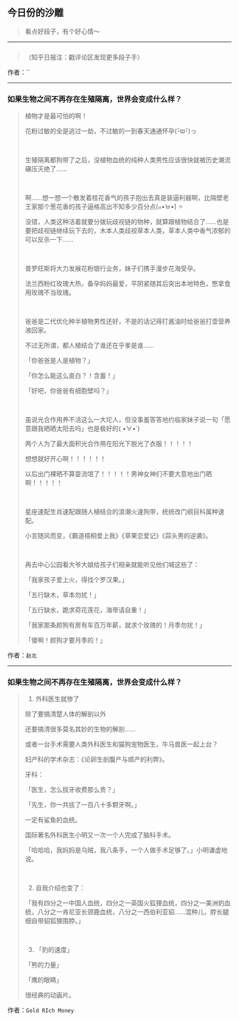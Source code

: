 ## 今日份的沙雕

> 看点好段子，有个好心情～


 
---

### 

> （知乎日报注：戳评论区发现更多段子手）


作者：``

---

### 如果生物之间不再存在生殖隔离，世界会变成什么样？

> 植物才是最可怕的啊！
> 
> 花粉过敏的全是逃过一劫，不过敏的一到春天通通怀孕(･ิϖ･ิ)っ
> 
>  
> 
> 生殖隔离都狗带了之后，没植物血统的纯种人类男性应该很快就被历史潮流碾压灭绝了……
> 
>  
> 
> 啊……想一想一个散发着桂花香气的孩子抱出去真是装逼利器啊，比隔壁老王家那个葱花香的孩子逼格高出不知多少百分点(๑•̀ㅂ•́) ✧
> 
> 没错，人类这种活着就要分拨玩歧视链的物种，就算跟植物结合了……也是要把歧视链继续玩下去的，木本人类歧视草本人类，草本人类中香气浓郁的可以反杀一下……
> 
>  
> 
> 普罗旺斯将大力发展花粉银行业务，妹子们携手漫步花海受孕。
> 
> 法兰西粉红玫瑰大热，备孕妈妈最爱，平阴紧随其后突出本地特色，憋拿食用玫瑰不当玫瑰。
> 
>  
> 
> 爸爸是二代优化种半植物男性还好，不是的话记得打酱油时给爸爸打壶营养液回家。
> 
> 不过无所谓，都人植结合了谁还在乎爹是谁……
> 
> 「你爸爸是人是植物？」
> 
> 「你怎么能这么直白？！含蓄！」
> 
> 「好吧，你爸爸有细胞壁吗？」
> 
>  
> 
> 虽说光合作用养不活这么一大坨人，但没事羞答答地约临家妹子说一句「愿意跟我晒晒太阳去吗」也是极好的( •̀∀•́ )
> 
> 两个人为了最大面积光合作用在阳光下脱光了衣服！！！！！
> 
> 想想就好开心啊！！！！！！
> 
> 以后出门裸晒不算耍流氓了！！！！！男神女神们不要大意地出门晒啊！！！！！
> 
>  
> 
> 星座速配生肖速配跟随人植结合的浪潮火速狗带，统统改门纲目科属种速配。
> 
> 小言随风而变，《霸道梧桐爱上我》《草果恋爱记》《蒜头男的逆袭》。
> 
>  
> 
> 再去中心公园看大爷大娘给孩子们相亲就能听见他们喊这些了：
> 
> 「我家孩子爱上火，得找个罗汉果。」
> 
> 「五行缺木，草本勿扰！」
> 
> 「五行缺水，跪求荷花莲花，海带请自重！」
> 
> 「我家那条颜狗有房有车百万年薪，就求个玫瑰的！月季勿扰！」
> 
> 「傻啊！颜狗才要月季的！」


作者：`赵北`

---

### 如果生物之间不再存在生殖隔离，世界会变成什么样？

> 1. 外科医生就惨了
> 
> 除了要搞清楚人体的解剖以外
> 
> 还要搞清很多莫名其妙的生物的解剖……
> 
> 或者一台手术需要人类外科医生和猫狗宠物医生，牛马兽医一起上台？
> 
> 妇产科的学术杂志：《论卵生剖腹产与顺产的利弊》。
> 
> 牙科：
> 
> 「医生，怎么拔牙收费那么贵？」
> 
> 「先生，你一共拔了一百八十多颗牙啊。」
> 
> 一定有鲨鱼的血统。
> 
> 国际著名外科医生小明又一次一个人完成了脑科手术。
> 
> 「哈哈哈，我妈妈是乌贼，我八条手，一个人做手术足够了。」小明谦虚地说。
> 
>  
> 
> 2. 自我介绍也变了：
> 
> 「我有四分之一中国人血统，四分之一英国火狐狸血统，四分之一美洲豹血统，八分之一肯尼亚长颈鹿血统，八分之一西伯利亚貂……混种儿，脖长腿细自带貂狐狸围脖。」
> 
>  
> 
> 3. 「豹的速度」
> 
> 「熊的力量」
> 
> 「鹰的眼睛」
> 
> 很经典的动画片。


作者：`Gold RIch Money`